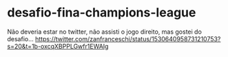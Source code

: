 # desafio-fina-champions-league
Não deveria estar no twitter, não assisti o jogo direito, mas gostei do desafio...  https://twitter.com/zanfranceschi/status/1530640958731210753?s=20&t=1b-oxcqXBPPLGwfr1EWAIg

